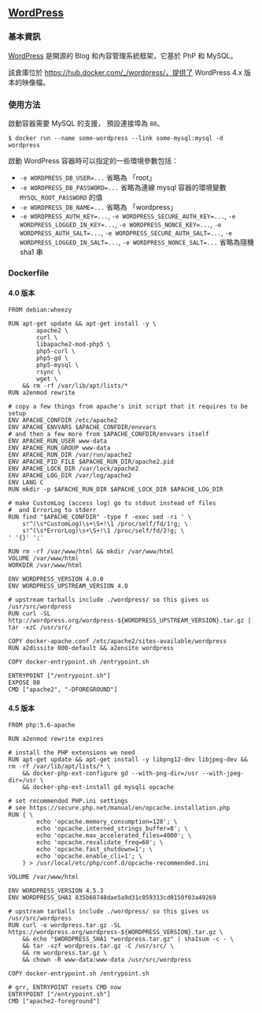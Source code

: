 ## [WordPress](https://hub.docker.com/_/wordpress/)

### 基本資訊
[WordPress](https://en.wikipedia.org/wiki/WordPress) 是開源的 Blog 和內容管理系統框架，它基於 PhP 和 MySQL。

該倉庫位於 https://hub.docker.com/_/wordpress/，提供了 WordPress 4.x 版本的映像檔。

### 使用方法
啟動容器需要 MySQL 的支援， 預設連接埠為 `80`。

```
$ docker run --name some-wordpress --link some-mysql:mysql -d wordpress
```
啟動 WordPress 容器時可以指定的一些環境參數包括：

* `-e WORDPRESS_DB_USER=...` 省略為 「root」
* `-e WORDPRESS_DB_PASSWORD=...` 省略為連線 mysql 容器的環境變數 `MYSQL_ROOT_PASSWORD` 的值
* `-e WORDPRESS_DB_NAME=...` 省略為 「wordpress」
* `-e WORDPRESS_AUTH_KEY=...`, `-e WORDPRESS_SECURE_AUTH_KEY=...`, `-e WORDPRESS_LOGGED_IN_KEY=...`, `-e WORDPRESS_NONCE_KEY=...`, `-e WORDPRESS_AUTH_SALT=...`, `-e WORDPRESS_SECURE_AUTH_SALT=...`, `-e WORDPRESS_LOGGED_IN_SALT=...`, `-e WORDPRESS_NONCE_SALT=...` 省略為隨機 sha1 串

### Dockerfile
#### 4.0 版本
```
FROM debian:wheezy

RUN apt-get update && apt-get install -y \
		apache2 \
		curl \
		libapache2-mod-php5 \
		php5-curl \
		php5-gd \
		php5-mysql \
		rsync \
		wget \
	&& rm -rf /var/lib/apt/lists/*
RUN a2enmod rewrite

# copy a few things from apache's init script that it requires to be setup
ENV APACHE_CONFDIR /etc/apache2
ENV APACHE_ENVVARS $APACHE_CONFDIR/envvars
# and then a few more from $APACHE_CONFDIR/envvars itself
ENV APACHE_RUN_USER www-data
ENV APACHE_RUN_GROUP www-data
ENV APACHE_RUN_DIR /var/run/apache2
ENV APACHE_PID_FILE $APACHE_RUN_DIR/apache2.pid
ENV APACHE_LOCK_DIR /var/lock/apache2
ENV APACHE_LOG_DIR /var/log/apache2
ENV LANG C
RUN mkdir -p $APACHE_RUN_DIR $APACHE_LOCK_DIR $APACHE_LOG_DIR

# make CustomLog (access log) go to stdout instead of files
#  and ErrorLog to stderr
RUN find "$APACHE_CONFDIR" -type f -exec sed -ri ' \
	s!^(\s*CustomLog)\s+\S+!\1 /proc/self/fd/1!g; \
	s!^(\s*ErrorLog)\s+\S+!\1 /proc/self/fd/2!g; \
' '{}' ';'

RUN rm -rf /var/www/html && mkdir /var/www/html
VOLUME /var/www/html
WORKDIR /var/www/html

ENV WORDPRESS_VERSION 4.0.0
ENV WORDPRESS_UPSTREAM_VERSION 4.0

# upstream tarballs include ./wordpress/ so this gives us /usr/src/wordpress
RUN curl -SL http://wordpress.org/wordpress-${WORDPRESS_UPSTREAM_VERSION}.tar.gz | tar -xzC /usr/src/

COPY docker-apache.conf /etc/apache2/sites-available/wordpress
RUN a2dissite 000-default && a2ensite wordpress

COPY docker-entrypoint.sh /entrypoint.sh

ENTRYPOINT ["/entrypoint.sh"]
EXPOSE 80
CMD ["apache2", "-DFOREGROUND"]
```

#### 4.5 版本
```
FROM php:5.6-apache

RUN a2enmod rewrite expires

# install the PHP extensions we need
RUN apt-get update && apt-get install -y libpng12-dev libjpeg-dev && rm -rf /var/lib/apt/lists/* \
	&& docker-php-ext-configure gd --with-png-dir=/usr --with-jpeg-dir=/usr \
	&& docker-php-ext-install gd mysqli opcache

# set recommended PHP.ini settings
# see https://secure.php.net/manual/en/opcache.installation.php
RUN { \
		echo 'opcache.memory_consumption=128'; \
		echo 'opcache.interned_strings_buffer=8'; \
		echo 'opcache.max_accelerated_files=4000'; \
		echo 'opcache.revalidate_freq=60'; \
		echo 'opcache.fast_shutdown=1'; \
		echo 'opcache.enable_cli=1'; \
	} > /usr/local/etc/php/conf.d/opcache-recommended.ini

VOLUME /var/www/html

ENV WORDPRESS_VERSION 4.5.3
ENV WORDPRESS_SHA1 835b68748dae5a9d31c059313cd0150f03a49269

# upstream tarballs include ./wordpress/ so this gives us /usr/src/wordpress
RUN curl -o wordpress.tar.gz -SL https://wordpress.org/wordpress-${WORDPRESS_VERSION}.tar.gz \
	&& echo "$WORDPRESS_SHA1 *wordpress.tar.gz" | sha1sum -c - \
	&& tar -xzf wordpress.tar.gz -C /usr/src/ \
	&& rm wordpress.tar.gz \
	&& chown -R www-data:www-data /usr/src/wordpress

COPY docker-entrypoint.sh /entrypoint.sh

# grr, ENTRYPOINT resets CMD now
ENTRYPOINT ["/entrypoint.sh"]
CMD ["apache2-foreground"]
```